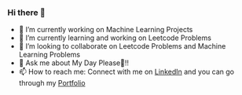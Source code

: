 ### Hi there 👋

<!--
**aaryansinha15/aaryansinha15** is a ✨ _special_ ✨ repository because its `README.md` (this file) appears on your GitHub profile.

Here are some ideas to get you started:
-->

- 🔭 I’m currently working on Machine Learning Projects
- 🌱 I’m currently learning and working on Leetcode Problems
- 👯 I’m looking to collaborate on Leetcode Problems and Machine Learning Problems
- 💬 Ask me about My Day Please🥱!! 
- 📫 How to reach me: Connect with me on [LinkedIn](https://www.linkedin.com/in/aaryan-sinha-11346a205/) and you can go through my [Portfolio](https://aaryansinha15.github.io/) 


